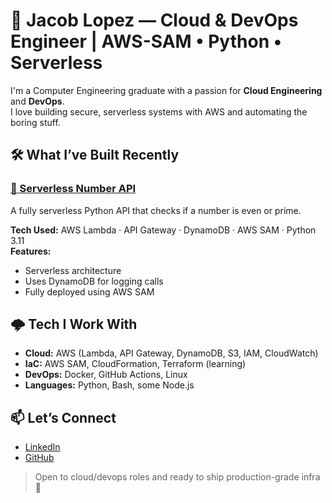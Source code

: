 # 👋 Jacob Lopez — Cloud & DevOps Engineer | AWS-SAM • Python • Serverless

I'm a Computer Engineering graduate with a passion for **Cloud Engineering** and **DevOps**.  
I love building secure, serverless systems with AWS and automating the boring stuff.

## 🛠️ What I’ve Built Recently

### [🔢 Serverless Number API](https://github.com/Jacob0720/serverless-number-api)
A fully serverless Python API that checks if a number is even or prime.

**Tech Used:** AWS Lambda · API Gateway · DynamoDB · AWS SAM · Python 3.11  
**Features:**
- Serverless architecture
- Uses DynamoDB for logging calls
- Fully deployed using AWS SAM


## 🌩️ Tech I Work With

- **Cloud:** AWS (Lambda, API Gateway, DynamoDB, S3, IAM, CloudWatch)
- **IaC:** AWS SAM, CloudFormation, Terraform (learning)
- **DevOps:** Docker, GitHub Actions, Linux
- **Languages:** Python, Bash, some Node.js

## 📫 Let’s Connect

- [LinkedIn](https://linkedin.com/in/jacobl0720)
- [GitHub](https://github.com/Jacob0720)

> Open to cloud/devops roles and ready to ship production-grade infra 🚀
